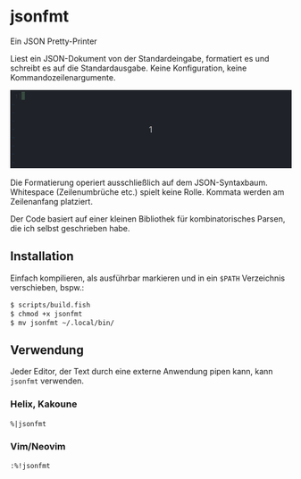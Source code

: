 # jsonfmt

Ein JSON Pretty-Printer

Liest ein JSON-Dokument von der Standardeingabe, formatiert es und
schreibt es auf die Standardausgabe.  Keine Konfiguration, keine
Kommandozeilenargumente.

![jsonfmt](jsonfmt.gif)

Die Formatierung operiert ausschließlich auf dem JSON-Syntaxbaum.
Whitespace (Zeilenumbrüche etc.) spielt keine Rolle.  Kommata werden
am Zeilenanfang platziert.

Der Code basiert auf einer kleinen Bibliothek für kombinatorisches
Parsen, die ich selbst geschrieben habe.


## Installation

Einfach kompilieren, als ausführbar markieren und in ein `$PATH`
Verzeichnis verschieben, bspw.:

```shell
$ scripts/build.fish
$ chmod +x jsonfmt
$ mv jsonfmt ~/.local/bin/
```


## Verwendung

Jeder Editor, der Text durch eine externe Anwendung pipen kann, kann
`jsonfmt` verwenden.


### Helix, Kakoune

```text
%|jsonfmt
```


### Vim/Neovim

```text
:%!jsonfmt
```

